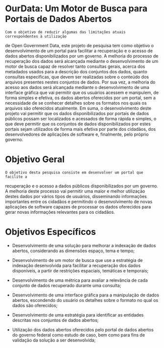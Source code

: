 # OurData: Um Motor de Busca para Portais de Dados Abertos
	Com o objetivo de reduzir algumas das limitações atuais correspondentes à utilização
de Open Government Data, este projeto de pesquisa tem como objetivo o desenvolvimento de
um portal para facilitar a recuperação e o acesso de dados abertos disponibilizados por um
governo. A melhoria do processo de recuperação dos dados será alcançada mediante o
desenvolvimento de um motor de busca capaz de resolver tanto consultas gerais, acerca dos
metadados usados para a descrição dos conjuntos dos dados, quanto consultas específicas, que
devem ser realizadas sobre o conteúdo dos arquivos presentes nestes conjuntos de dados. Por
sua vez, a melhoria do acesso aos dados será alcançada mediante o desenvolvimento de uma
interface gráfica que vai permitir que os usuários acessem e manipulem, de forma simples e
efetiva, os dados abertos oferecidos por um portal, sem a necessidade de se conhecer detalhes
sobre os formatos nos quais os arquivos são oferecidos atualmente. Em suma, o
desenvolvimento deste projeto vai permitir que os dados disponibilizados por portais de dados
públicos possam ser localizados e acessados de forma rápida e simples, o que deve permitir
que os conjuntos de dados disponibilizados por estes portais sejam utilizados de forma mais
efetiva por parte dos cidadãos, dos desenvolvedores de aplicações de software e, finalmente,
pelo próprio governo.

# Objetivo Geral
	O objetivo desta pesquisa consiste em desenvolver um portal que facilite a
recuperação e o acesso a dados públicos disponibilizados por um governo. A melhoria deste
processo vai permitir uma maior e melhor utilização destes dados por vários tipos de usuários,
disseminando informações importantes entre os cidadãos e permitindo o desenvolvimento de
novas aplicações de software capazes de processar os dados oferecidos para gerar novas
informações relevantes para os cidadãos.

# Objetivos Específicos
- Desenvolvimento de uma solução para melhorar a indexação de dados
abertos, considerando as dimensões espaço, tema e tempo;

- Desenvolvimento de um motor de busca que use a estratégia de indexação
desenvolvida para facilitar a recuperação dos dados disponíveis, a partir de
restrições espaciais, temáticas e temporais;

- Desenvolvimento de uma métrica para avaliar a relevância de cada conjunto
de dados recuperado durante uma consulta;

- Desenvolvimento de uma interface gráfica para a manipulação de dados
abertos, escondendo do usuário os detalhes sobre o formato no qual os dados
são oferecidos;

- Desenvolvimento de uma estratégia para identificar as entidades descritas nos
conjuntos de dados abertos;

- Utilização dos dados abertos oferecidos pelo portal de dados abertos do
governo federal como estudo de caso, bem como para fins de validação da
solução a ser desenvolvida;
